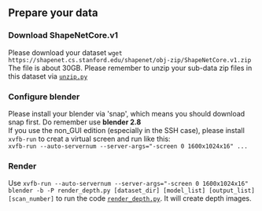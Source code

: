 ## Prepare your data
### Download ShapeNetCore.v1
Please download your dataset `wget https://shapenet.cs.stanford.edu/shapenet/obj-zip/ShapeNetCore.v1.zip`  
The file is about 30GB. Please remember to unzip your sub-data zip files in this dataset via [`unzip.py`](https://github.com/hinczhang/Machine-Learning-for-3D-Geometry/blob/main/MSN/data_pre/unzip.py)  
### Configure blender  
Please install your blender via 'snap', which means you should download snap first. Do remember use **blender 2.8**  
If you use the non_GUI edition (especially in the SSH case), please install `xvfb-run` to creat a virtual screen and run like this:  
`xvfb-run --auto-servernum --server-args="-screen 0 1600x1024x16" ...`  
### Render
Use `xvfb-run --auto-servernum --server-args="-screen 0 1600x1024x16" blender -b -P render_depth.py [dataset_dir] [model_list] [output_list] [scan_number]` to run the code [`render_depth.py`](https://github.com/hinczhang/Machine-Learning-for-3D-Geometry/blob/main/MSN/data_pre/render_depth.py). It will create depth images.
